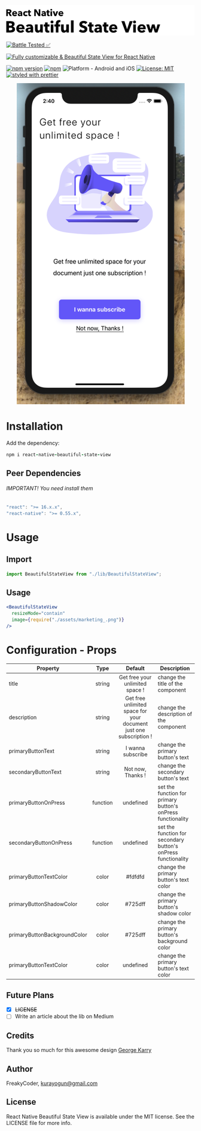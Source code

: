 <img alt="React Native Beautiful State View" src="assets/logo.png" width="1050"/>

[![Battle Tested ✅](https://img.shields.io/badge/-Battle--Tested%20%E2%9C%85-03666e?style=for-the-badge)](https://github.com/WrathChaos/react-native-beautiful-state-view)

[![Fully customizable & Beautiful State View for React Native](https://img.shields.io/badge/-Fully%20customizable%20%26%20Beautiful%20State%20View%20for%20React%20Native.-lightgrey?style=for-the-badge)](https://github.com/WrathChaos/react-native-beautiful-state-view)

[![npm version](https://img.shields.io/npm/v/react-native-beautiful-state-view.svg?style=for-the-badge)](https://www.npmjs.com/package/react-native-beautiful-state-view)
[![npm](https://img.shields.io/npm/dt/react-native-beautiful-state-view.svg?style=for-the-badge)](https://www.npmjs.com/package/react-native-beautiful-state-view)
![Platform - Android and iOS](https://img.shields.io/badge/platform-Android%20%7C%20iOS-blue.svg?style=for-the-badge)
[![License: MIT](https://img.shields.io/badge/License-MIT-green.svg?style=for-the-badge)](https://opensource.org/licenses/MIT)
[![styled with prettier](https://img.shields.io/badge/styled_with-prettier-ff69b4.svg?style=for-the-badge)](https://github.com/prettier/prettier)

<p align="center">
  <img alt="React Native Beautiful State View"
        src="assets/Screenshots/example.png" />
</p>

# Installation

Add the dependency:

```ruby
npm i react-native-beautiful-state-view
```

## Peer Dependencies

###### IMPORTANT! You need install them

```js
"react": ">= 16.x.x",
"react-native": ">= 0.55.x",
```

# Usage

## Import

```js
import BeautifulStateView from "./lib/BeautifulStateView";
```

## Usage

```jsx
<BeautifulStateView
  resizeMode="contain"
  image={require("./assets/marketing_.png")}
/>
```

# Configuration - Props

| Property                     |   Type   |                              Default                               | Description                                                   |
| ---------------------------- | :------: | :----------------------------------------------------------------: | ------------------------------------------------------------- |
| title                        |  string  |                  Get free your unlimited space !                   | change the title of the component                             |
| description                  |  string  | Get free unlimited space for your document just one subscription ! | change the description of the component                       |
| primaryButtonText            |  string  |                         I wanna subscribe                          | change the primary button's text                              |
| secondaryButtonText          |  string  |                         Not now, Thanks !                          | change the secondary button's text                            |
| primaryButtonOnPress         | function |                             undefined                              | set the function for primary button's onPress functionality   |
| secondaryButtonOnPress       | function |                             undefined                              | set the function for secondary button's onPress functionality |
| primaryButtonTextColor       |  color   |                              #fdfdfd                               | change the primary button's text color                        |
| primaryButtonShadowColor     |  color   |                              #725dff                               | change the primary button's shadow color                      |
| primaryButtonBackgroundColor |  color   |                              #725dff                               | change the primary button's background color                  |
| primaryButtonTextColor       |  color   |                             undefined                              | change the primary button's text color                        |

## Future Plans

- [x] ~~LICENSE~~
- [ ] Write an article about the lib on Medium

## Credits

Thank you so much for this awesome design [George Karry](https://www.uplabs.com/posts/cloud-document-app-ui-kit)

## Author

FreakyCoder, kurayogun@gmail.com

## License

React Native Beautiful State View is available under the MIT license. See the LICENSE file for more info.
